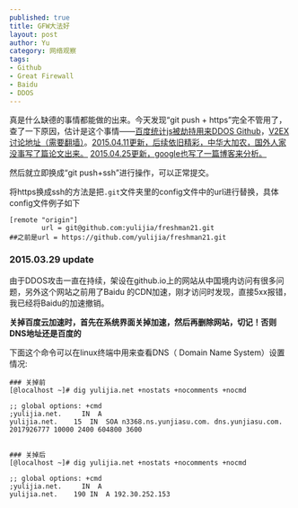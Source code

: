 ```yaml
---
published: true
title: GFW大法好
layout: post
author: Yu 
category: 网络观察
tags:
- Github 
- Great Firewall
- Baidu
- DDOS
---
```


真是什么缺德的事情都能做的出来。今天发现<q>git push + https</q>完全不管用了，查了一下原因，估计是这个事情——[百度统计js被劫持用来DDOS Github](http://drops.wooyun.org/papers/5398)，[V2EX讨论地址（需要翻墙）](http://www.v2ex.com/t/179695)。[2015.04.11更新，后续依旧精彩，中华大加农，国外人家没事写了篇论文出来。](http://citizenlab.org/2015/04/chinas-great-cannon/) [2015.04.25更新，google也写了一篇博客来分析。](http://googleonlinesecurity.blogspot.ch/2015/04/a-javascript-based-ddos-attack-as-seen.html)

然后就立即换成<q>git push+ssh</q>进行操作，可以正常提交。

将https换成ssh的方法是把`.git`文件夹里的config文件中的url进行替换，具体config文件例子如下

~~~
[remote "origin"]
        url = git@github.com:yulijia/freshman21.git 
##之前是url = https://github.com/yulijia/freshman21.git
~~~

### 2015.03.29 update

由于DDOS攻击一直在持续，架设在github.io上的网站从中国境内访问有很多问题，另外这个网站之前用了Baidu 的CDN加速，刚才访问时发现，直接5xx报错，我已经将Baidu的加速撤销。

**关掉百度云加速时，首先在系统界面关掉加速，然后再删除网站，切记！否则DNS地址还是百度的**

下面这个命令可以在linux终端中用来查看DNS（ Domain Name System）设置情况:

~~~
### 关掉前
[@localhost ~]# dig yulijia.net +nostats +nocomments +nocmd

;; global options: +cmd
;yulijia.net.     IN  A
yulijia.net.    15  IN  SOA n3368.ns.yunjiasu.com. dns.yunjiasu.com. 2017926777 10000 2400 604800 3600


### 关掉后
[@localhost ~]# dig yulijia.net +nostats +nocomments +nocmd

;; global options: +cmd
;yulijia.net.     IN  A
yulijia.net.    190 IN  A 192.30.252.153
~~~
